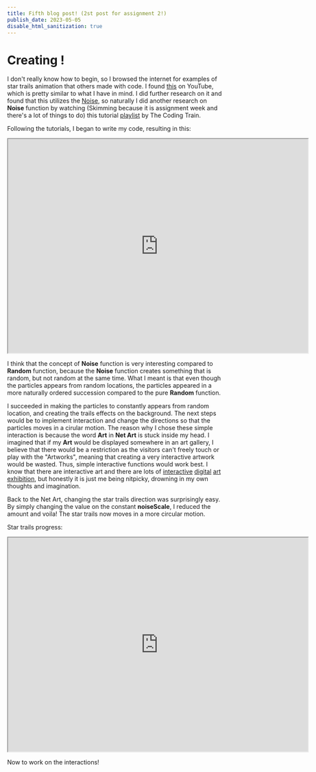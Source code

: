 ```yaml
---
title: Fifth blog post! (2st post for assignment 2!)
publish_date: 2023-05-05
disable_html_sanitization: true
---
```


#  Creating !

I don't really know how to begin, so I browsed the internet for examples of star trails animation that others made with code. I found [this](https://youtu.be/_aBD7zjS9sc) on YouTube, which is pretty similar to what I have in mind. I did further research on it and found that this utilizes the [Noise](https://p5js.org/reference/#/p5/noise), so naturally I did another research on **Noise** function by watching (Skimming because it is assignment week and there's a lot of things to do) this tutorial [playlist](https://youtube.com/playlist?list=PLRqwX-V7Uu6bgPNQAdxQZpJuJCjeOr7VD) by The Coding Train.

Following the tutorials, I began to write my code, resulting in this:
<iframe width="700" height="500" src="https://editor.p5js.org/Rivenrh/full/nJKqSZd-Z"></iframe>

I think that the concept of **Noise** function is very interesting compared to **Random** function, because the **Noise** function creates something that is random, but not random at the same time. What I meant is that even though the particles appears from random locations, the particles appeared in a more naturally ordered succession compared to the pure **Random** function.

I succeeded in making the particles to constantly appears from random location, and creating the trails effects on the background. The next steps would be to implement interaction and change the directions so that the particles moves in a cirular motion. The reason why I chose these simple interaction is because the word **Art** in **Net Art** is stuck inside my head. I imagined that if my **Art** would be displayed somewhere in an art gallery, I believe that there would be a restriction as the visitors can't freely touch or play with the "Artworks", meaning that creating a very interactive artwork would be wasted. Thus, simple interactive functions would work best. I know that there are interactive art and there are lots of [interactive](https://youtu.be/G2ptGCwDkVE) [digital](https://youtu.be/Hg5nW3_6F6s) [art](https://youtu.be/MvniFaMRte0) [exhibition](https://youtu.be/rtRscfX8O44), but honestly it is just me being nitpicky, drowning in my own thoughts and imagination.

Back to the Net Art, changing the star trails direction was surprisingly easy. By simply changing the value on the constant **noiseScale**, I reduced the amount and voila! The star trails now moves in a more circular motion.

Star trails progress:
<iframe width="700" height="500" src="https://editor.p5js.org/Rivenrh/full/nJKqSZd-Z"></iframe>

Now to work on the interactions!